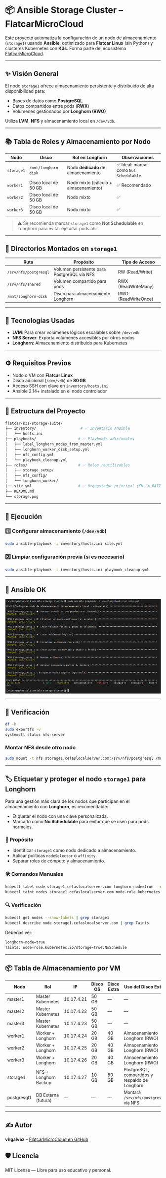 
# 📦 Ansible Storage Cluster – FlatcarMicroCloud

Este proyecto automatiza la configuración de un nodo de almacenamiento (`storage1`) usando **Ansible**, optimizado para **Flatcar Linux** (sin Python) y clústeres Kubernetes con **K3s**. Forma parte del ecosistema [FlatcarMicroCloud](https://github.com/vhgalvez/FlatcarMicroCloud).

---

## ✨ Visión General

El nodo `storage1` ofrece almacenamiento persistente y distribuido de alta disponibilidad para:

- Bases de datos como **PostgreSQL**
- Datos compartidos entre pods (**RWX**)
- Volúmenes gestionados por **Longhorn (RWO)**

Utiliza **LVM**, **NFS** y almacenamiento local en `/dev/vdb`.

---

## 📚 Tabla de Roles y Almacenamiento por Nodo

| Nodo        | Disco                 | Rol en Longhorn                    | Observaciones                            |
|-------------|-----------------------|------------------------------------|------------------------------------------|
| `storage1`  | `/mnt/longhorn-disk`  | Nodo **dedicado** de almacenamiento | ✅ Ideal: marcar como `Not Schedulable` |
| `worker1`   | Disco local de 50 GB   | Nodo mixto (cálculo + almacenamiento) | ✅ Recomendado                         |
| `worker2`   | Disco local de 50 GB   | Nodo mixto                          | ✅                                       |
| `worker3`   | Disco local de 50 GB   | Nodo mixto                          | ✅                                       |

> ⚠️ Se recomienda marcar `storage1` como **Not Schedulable** en Longhorn para evitar ejecutar pods ahí.

---

## 📁 Directorios Montados en `storage1`

| Ruta                    | Propósito                                  | Tipo de Acceso     |
|-------------------------|--------------------------------------------|--------------------|
| `/srv/nfs/postgresql`   | Volumen persistente para PostgreSQL vía NFS | RW (Read/Write)    |
| `/srv/nfs/shared`       | Volumen compartido para pods                | RWX (ReadWriteMany)|
| `/mnt/longhorn-disk`    | Disco para almacenamiento Longhorn          | RWO (ReadWriteOnce)|

---

## 🔧 Tecnologías Usadas

- **LVM**: Para crear volúmenes lógicos escalables sobre `/dev/vdb`
- **NFS Server**: Exporta volúmenes accesibles por otros nodos
- **Longhorn**: Almacenamiento distribuido para Kubernetes

---

## ⚙️ Requisitos Previos

- Nodo o VM con **Flatcar Linux**
- Disco adicional (`/dev/vdb`) de **80 GB**
- Acceso SSH con clave en `inventory/hosts.ini`
- Ansible 2.14+ instalado en el nodo controlador

---

## 📂 Estructura del Proyecto

```bash
flatcar-k3s-storage-suite/
├── inventory/                    # ✅ Inventario Ansible
│   └── hosts.ini
├── playbooks/                   # ✅ Playbooks adicionales
│   ├── label_longhorn_nodes_from_master.yml
│   ├── longhorn_worker_disk_setup.yml
│   ├── nfs_config.yml
│   └── playbook_cleanup.yml
├── roles/                       # ✅ Roles reutilizables
│   ├── storage_setup/
│   ├── nfs_config/
│   └── longhorn_worker/
├── site.yml                     # ✅ Orquestador principal (EN LA RAÍZ → PERFECTO)
├── README.md
└── storage.png

```

---

## 🚀 Ejecución

### 1️⃣ Configurar almacenamiento (`/dev/vdb`)

```bash
sudo ansible-playbook -i inventory/hosts.ini site.yml
```

### 2️⃣ Limpiar configuración previa (si es necesario)

```bash
sudo ansible-playbook -i inventory/hosts.ini playbook_cleanup.yml
```

---

## 📸 Ansible OK

![Ansible OK](storage.png)

---

## 🧪 Verificación

```bash
df -h
sudo exportfs -v
systemctl status nfs-server
```

### Montar NFS desde otro nodo

```bash
sudo mount -t nfs storage1.cefaslocalserver.com:/srv/nfs/postgresql /mnt
```

---

## 🏷️ Etiquetar y proteger el nodo `storage1` para Longhorn

Para una gestión más clara de los nodos que participan en el almacenamiento con **Longhorn**, es recomendable:

- Etiquetar el nodo con una clave personalizada.
- Marcarlo como **No Schedulable** para evitar que se usen para pods normales.

### 📌 Propósito

- Identificar `storage1` como nodo dedicado a almacenamiento.
- Aplicar políticas `nodeSelector` o `affinity`.
- Separar roles de cómputo y almacenamiento.

### 🛠️ Comandos Manuales

```bash
kubectl label node storage1.cefaslocalserver.com longhorn-node=true --overwrite
kubectl taint nodes storage1.cefaslocalserver.com node-role.kubernetes.io/storage=true:NoSchedule
```

### 🔍 Verificación

```bash
kubectl get nodes --show-labels | grep storage1
kubectl describe node storage1.cefaslocalserver.com | grep Taints
```

Deberías ver:

```bash
longhorn-node=true
Taints: node-role.kubernetes.io/storage=true:NoSchedule
```

---

## 📦 Tabla de Almacenamiento por VM

| Nodo           | Rol                   | IP            | Disco OS | Disco Extra | Uso del Disco Extra                                         |
|----------------|------------------------|----------------|----------|-------------|-------------------------------------------------------------|
| master1        | Master Kubernetes      | 10.17.4.21     | 50 GB    | —           | —                                                           |
| master2        | Master Kubernetes      | 10.17.4.22     | 50 GB    | —           | —                                                           |
| master3        | Master Kubernetes      | 10.17.4.23     | 50 GB    | —           | —                                                           |
| worker1        | Worker + Longhorn      | 10.17.4.24     | 20 GB    | 40 GB       | Almacenamiento Longhorn (RWO)                               |
| worker2        | Worker + Longhorn      | 10.17.4.25     | 20 GB    | 40 GB       | Almacenamiento Longhorn (RWO)                               |
| worker3        | Worker + Longhorn      | 10.17.4.26     | 20 GB    | 40 GB       | Almacenamiento Longhorn (RWO)                               |
| storage1       | NFS + Longhorn Backup  | 10.17.4.27     | 10 GB    | 80 GB       | PostgreSQL, compartidos y respaldo de Longhorn              |
| postgresql1    | DB Externa (futura)    | —              | —        | —           | Montará `/srv/nfs/postgresql` vía NFS                       |

---

## ✍️ Autor

**vhgalvez** – [FlatcarMicroCloud en GitHub](https://github.com/vhgalvez/FlatcarMicroCloud)

## 🛡️ Licencia

MIT License — Libre para uso educativo y personal.
